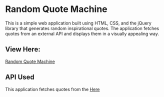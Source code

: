 # Random Quote Machine

This is a simple web application built using HTML, CSS, and the jQuery library that generates random inspirational quotes. The application fetches quotes from an external API and displays them in a visually appealing way. 

## View Here:

[Random Quote Machine](https://mehuljain91.github.io/Random-Quote-Machine/)

## API Used

This application fetches quotes from the [Here](https://gist.githubusercontent.com/mehuljain91/540dc9faf6c0d62dabe4980ae15b0a7d/raw/d9202fe11b92ca9b50798857bdbd5ed8b6263f36/quotes.json)
